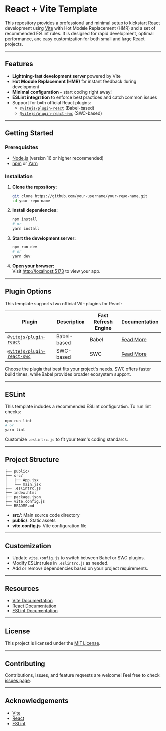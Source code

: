 # React + Vite Template

This repository provides a professional and minimal setup to kickstart React development using [Vite](https://vitejs.dev/) with Hot Module Replacement (HMR) and a set of recommended ESLint rules. It is designed for rapid development, optimal performance, and easy customization for both small and large React projects.

---


## Features

- **Lightning-fast development server** powered by Vite
- **Hot Module Replacement (HMR)** for instant feedback during development
- **Minimal configuration** – start coding right away!
- **ESLint integration** to enforce best practices and catch common issues
- Support for both official React plugins:
  - [`@vitejs/plugin-react`](https://github.com/vitejs/vite-plugin-react/blob/main/packages/plugin-react/README.md) (Babel-based)
  - [`@vitejs/plugin-react-swc`](https://github.com/vitejs/vite-plugin-react-swc) (SWC-based)

---


## Getting Started

### Prerequisites

- [Node.js](https://nodejs.org/) (version 16 or higher recommended)
- [npm](https://www.npmjs.com/) or [Yarn](https://yarnpkg.com/)


### Installation

1. **Clone the repository:**
   ```bash
   git clone https://github.com/your-username/your-repo-name.git
   cd your-repo-name
   ```

2. **Install dependencies:**
   ```bash
   npm install
   # or
   yarn install
   ```

3. **Start the development server:**
   ```bash
   npm run dev
   # or
   yarn dev
   ```

4. **Open your browser:**  
   Visit [http://localhost:5173](http://localhost:5173) to view your app.

---

## Plugin Options

This template supports two official Vite plugins for React:

| Plugin | Description | Fast Refresh Engine | Documentation |
|--------|-------------|--------------------|---------------|
| [`@vitejs/plugin-react`](https://github.com/vitejs/vite-plugin-react) | Babel-based | Babel | [Read More](https://github.com/vitejs/vite-plugin-react/blob/main/packages/plugin-react/README.md) |
| [`@vitejs/plugin-react-swc`](https://github.com/vitejs/vite-plugin-react-swc) | SWC-based | SWC | [Read More](https://github.com/vitejs/vite-plugin-react-swc) |

Choose the plugin that best fits your project's needs. SWC offers faster build times, while Babel provides broader ecosystem support.

---

## ESLint

This template includes a recommended ESLint configuration. To run lint checks:

```bash
npm run lint
# or
yarn lint
```

Customize `.eslintrc.js` to fit your team's coding standards.

---

## Project Structure

```
├── public/
├── src/
│   ├── App.jsx
│   └── main.jsx
├── .eslintrc.js
├── index.html
├── package.json
├── vite.config.js
└── README.md
```

- **src/**: Main source code directory
- **public/**: Static assets
- **vite.config.js**: Vite configuration file

---

## Customization

- Update `vite.config.js` to switch between Babel or SWC plugins.
- Modify ESLint rules in `.eslintrc.js` as needed.
- Add or remove dependencies based on your project requirements.

---

## Resources

- [Vite Documentation](https://vitejs.dev/)
- [React Documentation](https://react.dev/)
- [ESLint Documentation](https://eslint.org/)

---

## License

This project is licensed under the [MIT License](LICENSE).

---

## Contributing

Contributions, issues, and feature requests are welcome! Feel free to check [issues page](https://github.com/your-username/your-repo-name/issues).

---

## Acknowledgements

- [Vite](https://vitejs.dev/)
- [React](https://react.dev/)
- [ESLint](https://eslint.org/)
